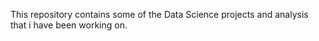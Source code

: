 This repository contains some of the Data Science projects and analysis that i have been working on.  
